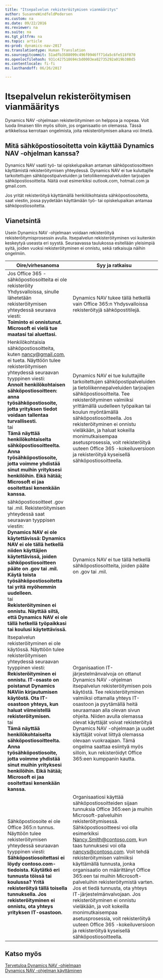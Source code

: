 ```yaml
---
title: "Itsepalvelun rekisteröitymisen vianmääritys"
author: SusanneWindfeldPedersen
ms.custom: na
ms.date: 09/22/2016
ms.reviewer: na
ms.suite: na
ms.tgt_pltfrm: na
ms.topic: article
ms-prod: dynamics-nav-2017
ms.translationtype: Human Translation
ms.sourcegitcommit: 51adfb3588099c496f0946ff71da5c6fe518f070
ms.openlocfilehash: 931c427518694cbd0003ea82735292a019b388d5
ms.contentlocale: fi-fi
ms.lasthandoff: 06/26/2017

---
```


# <a name="troubleshooting-self-service-sign-up"></a>Itsepalvelun rekisteröitymisen vianmääritys
Dynamics NAV -ohjelmaan rekisteröityminen on helppoa ja nopeaa. Voit luoda ilmaisen tilin myös silloin, jos organisaatio on olemassa. Tässä artikkelissa kerrotaan ongelmista, joita rekisteröitymisen aikana voi ilmetä.

## <a name="what-email-address-can-i-use-with-dynamics-nav"></a>Mitä sähköpostiosoitetta voin käyttää Dynamics NAV -ohjelman kanssa?
Dynamics NAV vaatii työ- tai opiskelupaikan antaman sähköpostiosoitteen käyttämistä rekisteröitymisen yhteydessä. Dynamics NAV ei tue kuluttajille tarkoitettujen sähköpostipalveluiden ja tietoliikennepalveluiden tarjoajien sähköpostiosoitteita. Näitä ovat esimerkiksi outlook.com, hotmail.com ja gmail.com.

Jos yrität rekisteröityä käyttämällä henkilökohtaista sähköpostiosoitetta, saat viestin, jossa pyydetään käyttämään työ- tai opiskelupaikan antamaa sähköpostiosoitetta.

## <a name="troubleshooting"></a>Vianetsintä
Usein Dynamics NAV -ohjelmaan voidaan rekisteröityä rekisteröitymisprosessin avulla. Itsepalvelun rekisteröityminen voi kuitenkin keskeytyä useasta eri syystä. Seuraavassa taulukossa esitellään yleisimpiä syitä, joiden vuoksi rekisteröityminen ei onnistu, sekä ratkaisuja näihin ongelmiin.

|Oire/virhesanoma                                                                             |Syy ja ratkaisu|
|--------------------------------------------------------------------------------------------------|--------------------|
|Jos Office 365 -sähköpostiosoitteita ei ole rekisteröity Yhdysvalloissa, sinulle lähetetään rekisteröitymisen yhteydessä seuraava viesti: <br>**Toiminto ei onnistunut. Microsoft ei vielä tue maatasi tai aluettasi.**<br> |Dynamics NAV tukee tällä hetkellä vain Office 365:n Yhdysvalloissa rekisteröityjä sähköpostitilejä.|
|Henkilökohtaisia sähköpostiosoitteita, kuten nancy@gmail.com, ei tueta. Näyttöön tulee rekisteröitymisen yhteydessä seuraavan tyyppinen viesti: <br>**Annoit henkilökohtaisen sähköpostiosoitteen: anna työsähköpostiosoite, jotta yrityksen tiedot voidaan tallentaa turvallisesti.**<br> tai <br> **Tämä näyttää henkilökohtaiselta sähköpostiosoitteelta. Anna työsähköpostiosoite, jotta voimme yhdistää sinut muihin yrityksesi henkilöihin. Eikä hätää; Microsoft ei jaa osoitettasi kenenkään kanssa.** | Dynamics NAV ei tue kuluttajille tarkoitettujen sähköpostipalveluiden ja tietoliikennepalveluiden tarjoajien sähköpostiosoitteita. Tee rekisteröityminen valmiiksi yrittämällä uudelleen työpaikan tai koulun myöntämällä sähköpostiosoitteella. Jos rekisteröityminen ei onnistu vieläkään, ja haluat kokeilla monimutkaisempaa asetusprosessia, voit rekisteröityä uuteen Office 365 -kokeiluversioon ja rekisteröityä kyseisellä sähköpostiosoitteella.
|sähköpostiosoitteet .gov tai .mil. Rekisteröitymisen yhteydessä saat seuraavan tyyppisen viestin: <br>**Dynamics NAV ei ole käytettävissä: Dynamics NAV ei ole tällä hetkellä niiden käyttäjien käytettävissä, joiden sähköpostiosoitteen pääte on .gov tai .mil. Käytä toista työsähköpostiosoitetta tai yritä myöhemmin uudelleen.** <br>tai <br>**Rekisteröityminen ei onnistu. Näyttää siltä, että Dynamics NAV ei ole tällä hetkellä työpaikkasi tai koulusi käytettävissä.**|Dynamics NAV ei tue tällä hetkellä sähköpostiosoitteita, joiden pääte on .gov tai .mil.|
|Itsepalvelun rekisteröityminen ei ole käytössä. Näyttöön tulee rekisteröitymisen yhteydessä seuraavan tyyppinen viesti: <br>**Rekisteröityminen ei onnistu. IT-osasto on poistanut Dynamics NAViin kirjautumisen käytöstä. Ota IT-osastoon yhteys, kun haluat viimeistellä rekisteröitymisen.** <br>tai <br> **Tämä näyttää henkilökohtaiselta sähköpostiosoitteelta. Anna työsähköpostiosoite, jotta voimme yhdistää sinut muihin yrityksesi henkilöihin. Eikä hätää; Microsoft ei jaa osoitettasi kenenkään kanssa.**|Organisaation IT-järjestelmänvalvoja on ottanut Dynamics NAV -ohjelman itsepalvelun rekisteröitymisen pois käytöstä. Tee rekisteröityminen valmiiksi ottamalla yhteys IT-osastoon ja pyytämällä heitä seuraamaan alla olevan sivun ohjeita. Niiden avulla olemassa olevat käyttäjät voivat rekisteröityä Dynamics NAV -ohjelmaan ja uudet käyttäjät voivat liittyä olemassa olevaan vuokraajaan. Tämä ongelma saattaa esiintyä myös silloin, kun rekisteröidyt Office 365:een kumppanin kautta.|
|Sähköpostiosoite ei ole Office 365:n tunnus. Näyttöön tulee rekisteröitymisen yhteydessä seuraavan tyyppinen viesti: <br>**Sähköpostiosoitettasi ei löydy contoso.com-tiedoista. Käytätkö eri tunnusta töissä tai koulussa? Yritä rekisteröityä tällä toisella tunnuksella. Jos rekisteröityminen ei onnistu, ota yhteys yrityksen IT-osastoon.**|Organisaatiosi käyttää sähköpostiosoitteiden sijaan tunnuksia Office 365:een ja muihin Microsoft-palveluihin rekisteröitymisessä. Sähköpostiosoitteesi voi olla esimerkiksi Nancy.Smith@contoso.com, kun taas tunnuksesi voi olla nancys@contoso.com. Voit tehdä rekisteröitymisen valmiiksi käyttämällä tunnusta, jonka organisaatio on määrittänyt Office 365:een tai muihin Microsoft-palveluihin rekisteröitymistä varten. Jos et tiedä tunnusta, ota yhteys IT-järjestelmänvalvojaan. Jos rekisteröityminen ei onnistu vieläkään, ja voit kokeilla monimutkaisempaa asetusprosessia, voit rekisteröityä uuteen Office 365 -kokeiluversioon ja rekisteröityä kyseisellä sähköpostiosoitteella.|


## <a name="see-also"></a>Katso myös
[Tervetuloa Dynamics NAV -ohjelmaan](across-get-started.md)  
[Dynamics NAV -ohjelman käyttäminen](ui-work-product.md)




